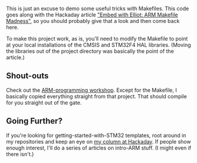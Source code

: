 
This is just an excuse to demo some useful tricks with Makefiles.  This code goes along with the Hackaday article ["Embed with Elliot: ARM Makefile Madness"](http://wp.me/pk3lN-PcD), so you should probably give that a look and then come back here.

To make this project work, as is, you'll need to modify the Makefile to point at your local installations of the CMSIS and STM32F4 HAL libraries. (Moving the libraries out of the project directory was basically the point of the article.) 

## Shout-outs

Check out the [ARM-programming workshop](https://github.com/muccc/arm-workshop).  Except for the Makefile, I basically copied everything straight from that project.  That should compile for you straight out of the gate.

## Going Further?

If you're looking for getting-started-with-STM32 templates, root around in my repositories and keep an eye on [my column at Hackaday](http://hackaday.com/?s=embed+with+elliot).  If people show enough interest, I'll do a series of articles on intro-ARM stuff.  (I might even if there isn't.)

